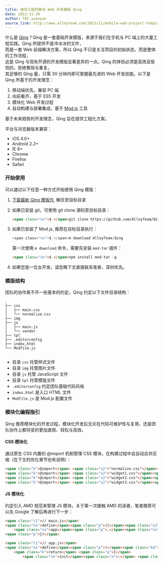 ```yaml
---
title: 面向工程的移动 Web 开发模版 Qing
date: 2013-11-28
author: TAT.yuanyan
source_link: http://www.alloyteam.com/2013/11/mobile-web-project-template-qing/
---
```


<!-- {% raw %} - for jekyll -->

什么是 [Qing](https://github.com/AlloyTeam/Qing)？Qing 是一套基础开发模版，来源于我们在手机与 PC 端上的大量工程实践。Qing 所提供不是冷冰冰的文件，  
而是一套 Web 前端解决方案，所以 Qing 不只是关注项目的初始状态，而是整体的工作流程，  
这是 Qing 与现有开源的开发模版显著差异的一点。Qing 的体验必须是高效且愉悦的，拒绝繁琐与重复。  
其足够的 Qing 量，只需 30 分钟内即可掌握最先进的 Web 开发技能。以下是 Qing 所基于的开发理念：

1.  移动端优先，兼容 PC 端
2.  向前看齐，基于 ES5 开发
3.  模块化 Web 开发过程
4.  自动构建与部署集成，基于 [Mod.js](https://github.com/modulejs/modjs) 工具

基于未来趋势的开发理念，Qing 旨在提供工程化方案。

平台与浏览器版本兼容：

-   iOS 4.0+
-   Android 2.2+
-   IE 6+
-   Chrome
-   Firefox
-   Safari

### [](http://www.alloyteam.com/2013/11/mobile-web-project-template-qing/#%E5%BC%80%E5%A7%8B%E4%BD%BF%E7%94%A8)开始使用

可以通过以下任意一种方式开始使用 Qing 模版：

1.  [下载最新 Qing 模版包](https://github.com/AlloyTeam/Qing/archive/master.zip), 解压至目标目录
2.  如果已安装 git，可使用 git clone 源码至目标目录：

    ```html
    <span class="nv">$ </span>git clone https://github.com/AlloyTeam/Qing.git
    ```
3.  如果已安装了 Mod.js, 推荐在目标目录执行：

    ```c
    <span class="nv">$ </span>m download AlloyTeam/Qing
    ```

    第一次使用 `m download` 命令，需要先安装 `mod-tar` 插件：

    ```html
    <span class="nv">$ </span>npm install mod-tar -g
    ```
4.  如果您是一位女开发，请忽略下文直接联系笔者，深圳优先。

### [](http://www.alloyteam.com/2013/11/mobile-web-project-template-qing/#%E6%A8%A1%E7%89%88%E7%BB%93%E6%9E%84)模版结构

团队的协作离不开一些基本的约定，Qing 约定以下文件目录结构：

    .
    ├── css
    │   ├── main.css
    │   └── normalize.css
    ├── img
    ├── js
    │   ├── main.js
    │   └── vendor
    ├── tpl
    ├── .editorconfig
    ├── index.html
    └── Modfile.js
     

-   目录 `css` 托管样式文件
-   目录 `img` 托管图片文件
-   目录 `js` 托管 JavaScript 文件
-   目录 `tpl` 托管模版文件
-   `.editorconfig` 约定团队基础代码风格
-   `index.html` 是入口 HTML 文件
-   `Modfile.js` 是 Mod.js 配置文件

### [](http://www.alloyteam.com/2013/11/mobile-web-project-template-qing/#%E6%A8%A1%E5%9D%97%E5%8C%96%E7%BC%96%E7%A8%8B%E6%8C%87%E5%BC%95)模块化编程指引

Qing 推荐模块化的开发过程，模块化开发后无论在代码可维护性与复用，还是团队协作上都将变的更加直观、轻松与高效。

#### [](http://www.alloyteam.com/2013/11/mobile-web-project-template-qing/#css%E6%A8%A1%E5%9D%97%E5%8C%96)CSS 模块化

通过原生 CSS 内置的 @import 机制管理 CSS 模块，在构建过程中会自动合并压缩（在下文的优化章节也有说明）：

```html
<span class="k">@import</span> <span class="s2">"normalize.css"</span><span class="p">;</span>
<span class="k">@import</span> <span class="s2">"widget1.css"</span><span class="p">;</span>
<span class="k">@import</span> <span class="s2">"widget2.css"</span><span class="p">;</span>
<span class="k">@import</span> <span class="s2">"widget3.css"</span><span class="p">;</span>
```

#### [](http://www.alloyteam.com/2013/11/mobile-web-project-template-qing/#js%E6%A8%A1%E5%9D%97%E5%8C%96)JS 模块化

约定引入 AMD 规范来管理 JS 模块，关于第一次接触 AMD 的读者，笔者推荐可以先 Google 了解后再进行下一步：

```html
<span class="c1">// main.js</span>
<span class="nx">define</span><span class="p">([</span><span class="s2">"./app"</span><span class="p">],</span> <span class="kd">function</span><span class="p">(</span><span class="nx">app</span><span class="p">){</span>
    <span class="nx">app</span><span class="p">.</span><span class="nx">init</span><span class="p">()</span>
<span class="p">})</span>
```

```html
<span class="c1">// app.js</span>
<span class="nx">define</span><span class="p">(</span><span class="kd">function</span><span class="p">(){</span>
    <span class="k">return</span> <span class="p">{</span>
        <span class="nx">init</span><span class="o">:</span> <span class="kd">function</span><span class="p">(){}</span<
```


<!-- {% endraw %} - for jekyll -->
